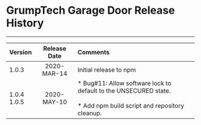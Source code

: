 # GrumpTech Garage Door Release History
----------------------

Version | Release Date | Comments
:------ | :----------: | :-------
1.0.3   | 2020-MAR-14  | Initial release to npm
1.0.4<br/>1.0.5 | 2020-MAY-10  | * Bug#11: Allow software lock to default to the UNSECURED state. <br></br>* Add npm build script and repository cleanup.
